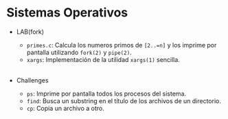 # Sistemas Operativos

* LAB(fork)

  * `primes.c`: Calcula los numeros primos de `[2..=n]` y los imprime por pantalla utilizando `fork(2)` y `pipe(2)`.
  * `xargs`: Implementación de la utilidad `xargs(1)` sencilla.
  <br>

* Challenges
  * `ps`: Imprime por pantalla todos los procesos del sistema.
  * `find`: Busca un substring en el título de los archivos de un directorio.
  * `cp`: Copia un archivo a otro.
